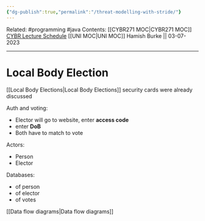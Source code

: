 ```yaml
---
{"dg-publish":true,"permalink":"/threat-modelling-with-stride/"}
---
```


Related: #programming #java 
Contents: [[CYBR271 MOC\|CYBR271 MOC]]
[CYBR Lecture Schedule](https://ecs.wgtn.ac.nz/Courses/CYBR271_2023T2/LectureSchedule)
[[UNI MOC\|UNI MOC]]
Hamish Burke || 03-07-2023
***

# Local Body Election

[[Local Body Elections\|Local Body Elections]] security cards were already discussed


Auth and voting:
- Elector will go to website, enter **access code**
- enter **DoB**
- Both have to match to vote

Actors:
- Person
- Elector

Databases:
- of person
- of elector
- of votes

[[Data flow diagrams\|Data flow diagrams]]